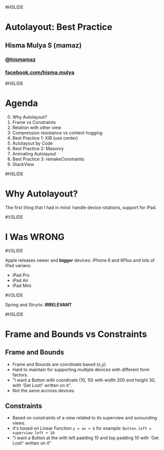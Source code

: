 #HSLIDE
# Autolayout: Best Practice
## Hisma Mulya S (mamaz)
### [@hismamaz](http://twitter.com/hismamaz)
### [facebook.com/hisma.mulya](https://facebook.com/hisma.mulya)

#HSLIDE
# Agenda
0. Why Autolayout?
1. Frame vs Constraints
2. Relation with other view
3. Compression resistance vs content hugging
4. Best Practice 1: XIB (use center)
5. Autolayout by Code
6. Best Practice 2: Masonry
7. Animating Autolayout
8. Best Practice 3: remakeConstraints
9. StackView

#HSLIDE
# Why Autolayout?

The first thing that I had in mind: handle device rotations, support for iPad.

#VSLIDE
# I Was WRONG

#VSLIDE

Apple releases newer and **bigger** devices: iPhone 6 and 6Plus and lots of iPad varians: 
- iPad Pro
- iPad Air
- iPad Mini

#VSLIDE

Spring and Strurts: **IRRELEVANT**

#HSLIDE

# Frame and Bounds vs Constraints

## Frame and Bounds
- Frame and Bounds are coordinate based (x,y).
- Hard to maintain for supporting multiple devices with different form factors.
- "I want a Button with coordinate (10, 10) with width 200 and height 30, with 'Get Lost!' written on it".
- Not the same accross devices
 
## Constraints
- Based on constraints of a view related to its superview and surounding views.
- It's based on Linear Function `y = ax + b` 
for example: `Button.left = superview.left + 10`
- "I want a Button at the with left padding 10 and top padding 10 with `Get Lost!' written on it"

